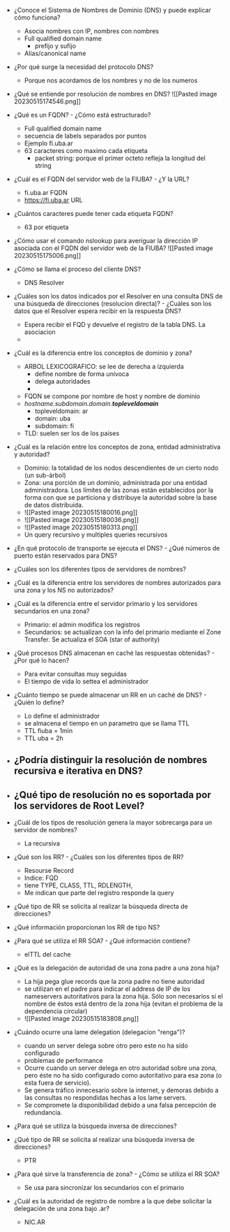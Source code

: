 - ¿Conoce el Sistema de Nombres de Dominio (DNS) y puede explicar cómo funciona?
	- Asocia nombres con IP, nombres con nombres
	- Full qualified domain name
		- prefijo y sufijo
	- Alias/canonical name

- ¿Por qué surge la necesidad del protocolo DNS?
	- Porque nos acordamos de los nombres y no de los numeros

- ¿Qué se entiende por resolución de nombres en DNS?
![[Pasted image 20230515174546.png]]


- ¿Qué es un FQDN? - ¿Cómo está estructurado?
	- Full qualified domain name
	- secuencia de labels separados por puntos
	- Ejemplo fi.uba.ar
	- 63 caracteres como maximo cada etiqueta
		- packet string: porque el primer octeto refleja la longitud del string
		


- ¿Cuál es el FQDN del servidor web de la FIUBA? - ¿Y la URL?
	- fi.uba.ar FQDN
	- https://fi.uba.ar URL

- ¿Cuántos caracteres puede tener cada etiqueta FQDN?
	- 63 por etiqueta

- ¿Cómo usar el comando nslookup para averiguar la dirección IP asociada con el FQDN del servidor web de la FIUBA?
![[Pasted image 20230515175006.png]]


- ¿Cómo se llama el proceso del cliente DNS?
	- DNS Resolver

- ¿Cuáles son los datos indicados por el Resolver en una consulta DNS de una búsqueda de direcciones (resolucion directa)? - ¿Cuáles son los datos que el Resolver espera recibir en la respuesta DNS?
	- Espera recibir el FQD y devuelve el registro de la tabla DNS. La asociacion
	- 

- ¿Cuál es la diferencia entre los conceptos de dominio y zona?
	- ARBOL LEXICOGRAFICO: se lee de derecha a izquierda
		- define nombre de forma univoca
		- delega autoridades
		- 
	- FQDN se compone por nombre de host y nombre de dominio
	- *hostname.subdomain.domain.**topleveldomain***
		- topleveldomain: ar
		- domain: uba
		- subdomain: fi
	- TLD: suelen ser los de los paises
- ¿Cuál es la relación entre los conceptos de zona, entidad administrativa y autoridad?
	- Dominio: la totalidad de los nodos descendientes de un cierto nodo (un sub-árbol)
	- Zona: una porción de un dominio, administrada por una entidad administradora. Los límites de las zonas están establecidos por la forma con que se particiona y distribuye la autoridad sobre la base de datos distribuida.
	- ![[Pasted image 20230515180016.png]]
	- ![[Pasted image 20230515180036.png]]
	- ![[Pasted image 20230515180313.png]]
	- Un query recursivo y multiples queries recursivos

- ¿En qué protocolo de transporte se ejecuta el DNS? - ¿Qué números de puerto están reservados para DNS?

- ¿Cuáles son los diferentes tipos de servidores de nombres?


- ¿Cuál es la diferencia entre los servidores de nombres autorizados para una zona y los NS no autorizados?

- ¿Cuál es la diferencia entre el servidor primario y los servidores secundarios en una zona?
	- Primario: el admin modifica los registros
	- Secundarios: se actualizan con la info del primario mediante el Zone Transfer. Se actualiza el SOA (star of authority)

- ¿Qué procesos DNS almacenan en caché las respuestas obtenidas? - ¿Por qué lo hacen?
	- Para evitar consultas muy seguidas
	- El tiempo de vida lo settea el administrador

- ¿Cuánto tiempo se puede almacenar un RR en un caché de DNS? - ¿Quién lo define?
	- Lo define el administrador
	- se almacena el tiempo en un parametro que se llama TTL
	- TTL fiuba = 1min
	- TTL uba = 2h

- ¿Podría distinguir la resolución de nombres recursiva e iterativa en DNS?
	- 

- ¿Qué tipo de resolución no es soportada por los servidores de Root Level?
	- 

- ¿Cuál de los tipos de resolución genera la mayor sobrecarga para un servidor de nombres?
	- La recursiva

- ¿Qué son los RR? - ¿Cuáles son los diferentes tipos de RR?
	- Resourse Record
	- Indice: FQD
	- tiene TYPE, CLASS, TTL, RDLENGTH,
	- Me indican que parte del registro responde la query

- ¿Qué tipo de RR se solicita al realizar la búsqueda directa de direcciones?

- ¿Qué información proporcionan los RR de tipo NS?

- ¿Para qué se utiliza el RR SOA? - ¿Qué información contiene?
	- elTTL del cache

- ¿Qué es la delegación de autoridad de una zona padre a una zona hija?
	- La hija pega glue records que la zona padre no tiene autoridad
	- se utilizan en el padre para indicar el address de IP de los nameservers autoritativos para la zona hija. Sólo son necesarios si el nombre de éstos está dentro de la zona hija (evitan el problema de la dependencia circular)
	- ![[Pasted image 20230515183808.png]]

- ¿Cuándo ocurre una lame delegation (delegacion "renga")?
	- cuando un server delega sobre otro pero este no ha sido configurado 
	- problemas de performance
	- Ocurre cuando un server delega en otro autoridad sobre una zona, pero éste no ha sido configurado como autoritativo para esa zona (o esta fuera de servicio).
	- Se genera tráfico innecesario sobre la internet, y demoras debido a las consultas no respondidas hechas a los lame servers.
	- Se compromete la disponibilidad debido a una falsa percepción de redundancia.

- ¿Para qué se utiliza la búsqueda inversa de direcciones?

- ¿Qué tipo de RR se solicita al realizar una búsqueda inversa de direcciones?
	- PTR

- ¿Para qué sirve la transferencia de zona? - ¿Cómo se utiliza el RR SOA?
	- Se usa para sincronizar los secundarios con el primario

- ¿Cuál es la autoridad de registro de nombre a la que debe solicitar la delegación de una zona bajo .ar?
	- NIC.AR